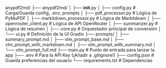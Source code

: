 anypdf2md/
├── anypdf2md/
│   ├── __init__.py
│   ├── config.py           # Carga/Guarda config, .env, prompts
│   ├── pdf_processor.py    # Lógica de PyMuPDF
│   ├── markitdown_processor.py # Lógica de Markitdown
│   ├── openrouter_client.py # Lógica de API OpenRouter
│   ├── summarizer.py       # Lógica de resumen
│   ├── core.py             # Orquestador principal de conversión
│   └── ui.py               # Definición de la UI Gradio
├── prompts/
│   ├── summary_prompt.md
│   ├── vlm_prompt_base.md
│   ├── vlm_prompt_with_markdown.md
│   ├── vlm_prompt_with_summary.md
│   └── vlm_prompt_full.md
├── main.py                 # Punto de entrada para lanzar la app
├── .env                    # Para la API Key (¡Añadir a .gitignore!)
├── config.json             # Guarda preferencias del usuario
└── requirements.txt        # Dependencias